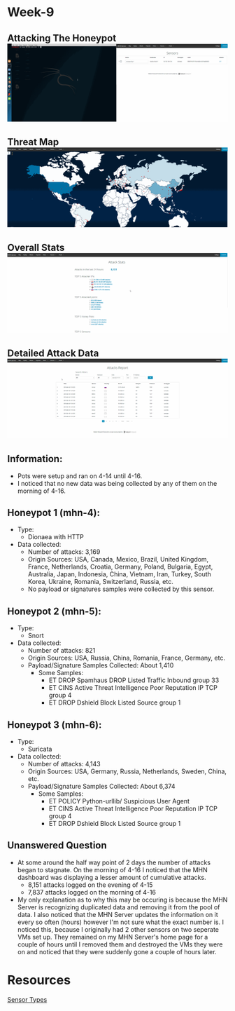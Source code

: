 # Week-9

## Attacking The Honeypot ![Attack](https://github.com/0v3rride/Week-9/blob/master/attack.gif)
## Threat Map ![Threat Map](https://github.com/0v3rride/Week-9/blob/master/Threat_Map.gif)
## Overall Stats ![Stats](https://github.com/0v3rride/Week-9/blob/master/Overall_stats.gif)
## Detailed Attack Data ![Attack Data](https://github.com/0v3rride/Week-9/blob/master/Detailed_Attack_Data.gif)

## Information:
* Pots were setup and ran on 4-14 until 4-16.
 * I noticed that no new data was being collected by any of them on the morning of 4-16.
 
## Honeypot 1 (mhn-4):
* Type:
  * Dionaea with HTTP 
* Data collected:
  * Number of attacks: 3,169
  * Origin Sources: USA, Canada, Mexico, Brazil, United Kingdom, France, Netherlands, Croatia, Germany, Poland, Bulgaria, Egypt, Australia, Japan, Indonesia, China, Vietnam, Iran, Turkey, South Korea, Ukraine, Romania, Switzerland, Russia, etc.
  * No payload or signatures samples were collected by this sensor.
  
## Honeypot 2 (mhn-5):
* Type:
  * Snort
* Data collected:
  * Number of attacks: 821
  * Origin Sources: USA, Russia, China, Romania, France, Germany, etc.
  * Payload/Signature Samples Collected: About 1,410
    * Some Samples:
      * ET DROP Spamhaus DROP Listed Traffic Inbound group 33
      * ET CINS Active Threat Intelligence Poor Reputation IP TCP group 4
      * ET DROP Dshield Block Listed Source group 1
  
## Honeypot 3 (mhn-6):
* Type:
  * Suricata
* Data collected:
  * Number of attacks: 4,143
  * Origin Sources: USA, Germany, Russia, Netherlands, Sweden, China, etc.
  * Payload/Signature Samples Collected: About 6,374
    * Some Samples:
      * ET POLICY Python-urllib/ Suspicious User Agent
      * ET CINS Active Threat Intelligence Poor Reputation IP TCP group 4
      * ET DROP Dshield Block Listed Source group 1
     
## Unanswered Question
* At some around the half way point of 2 days the number of attacks began to stagnate. On the morning of 4-16 I noticed that the MHN dashboard was displaying a lesser amount of cumulative attacks.
  * 8,151 attacks logged on the evening of 4-15
  * 7,837 attacks logged on the morning of 4-16
* My only explanation as to why this may be occuring is because the MHN Server is recognizing duplicated data and removing it from the pool of data. I also noticed that the MHN Server updates the information on it every so often (hours) however I'm not sure what the exact number is. I noticed this, because I originally had 2 other sensors on two seperate VMs set up. They remained on my MHN Server's home page for a couple of hours until I removed them and destroyed the VMs they were on and noticed that they were suddenly gone a couple of hours later. 
 
# Resources
[Sensor Types](https://github.com/threatstream/mhn/wiki/List-of-Supported-Sensors)
